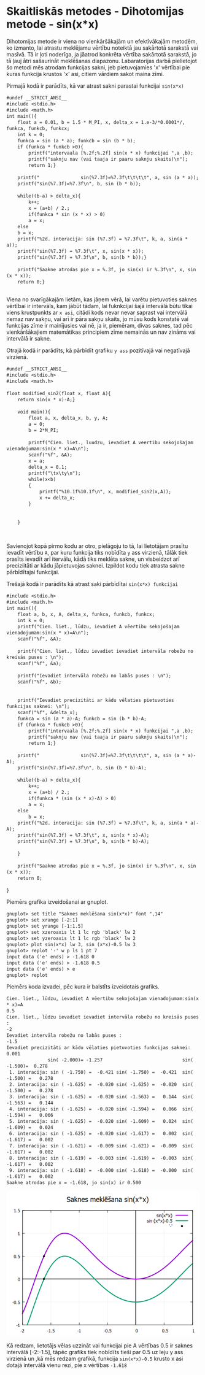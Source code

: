 # Skaitliskās metodes - Dihotomijas metode - sin(x*x)
Dihotomijas metode ir viena no vienkāršākajām un efektīvākajām metodēm, ko izmanto, lai atrastu meklējamu vērtību noteiktā jau sakārtotā sarakstā vai masīvā. Tā ir ļoti noderīga, ja jāatrod konkrēta vērtība sakārtotā sarakstā, jo tā ļauj ātri sašaurināt meklēšanas diapazonu. Labaratorijas darbā pielietojot šo metodi mēs atrodam funkcijas sakni, jeb pietuvojamies 'x' vērtībai pie kuras funkcija krustos 'x' asi, citiem vārdiem sakot maina zīmi.

Pirmajā kodā ir parādīts, kā var atrast sakni parastai funkcijai `sin(x*x)`
```
#undef __STRICT_ANSI__
#include <stdio.h>
#include <math.h>
int main(){
    float a = 0.01, b = 1.5 * M_PI, x, delta_x = 1.e-3/*0.0001*/, funkca, funkcb, funkcx;
    int k = 0;
    funkca = sin (a * a); funkcb = sin (b * b);
    if (funkca * funkcb >0){
        printf("intervaala [%.2f;%.2f] sin(x * x) funkcijai ",a ,b);
        printf("saknju nav (vai taaja ir paaru saknju skaits)\n");
        return 1;}

    printf("               sin(%7.3f)=%7.3f\t\t\t\t", a, sin (a * a));
    printf("sin(%7.3f)=%7.3f\n", b, sin (b * b));

    while((b-a) > delta_x){
        k++;
        x = (a+b) / 2.;
        if(funkca * sin (x * x) > 0)
        a = x;
    else
    b = x;
    printf("%2d. interacija: sin (%7.3f) = %7.3f\t", k, a, sin(a * a));
    printf("sin(%7.3f) = %7.3f\t", x, sin(x * x));
    printf("sin(%7.3f) = %7.3f\n", b, sin(b * b));}

    printf("Saakne atrodas pie x = %.3f, jo sin(x) ir %.3f\n", x, sin (x * x));
    return 0;}


```
Viena no svarīgākajām lietām, kas jāņem vērā, lai varētu pietuvoties saknes vērtībai ir intervāls, kam jābūt tādam, lai fuknkcijai šajā intervālā būtu tikai viens krustpunkts ar `x asi`, citādi kods nevar nevar saprast vai intervālā nemaz nav sakņu, vai arī ir pāra sakņu skaits, jo mūsu kods konstatē vai funkcijas zīme ir mainījusies vai nē, ja ir, piemēram, divas saknes, tad pēc vienkāršākajiem matemātikas principiem zīme nemainās un nav zināms vai intervālā ir sakne.

Otrajā kodā ir parādīts, kā pārbīdīt grafiku `y ass` pozitīvajā vai negatīvajā virzienā.
```
#undef __STRICT_ANSI__
#include <stdio.h>
#include <math.h>

float modified_sin2(float x, float A){
    return sin(x * x)-A;}

    void main(){
        float a, x, delta_x, b, y, A;
        a = 0;
        b = 2*M_PI;

        printf("Cien. liet., luudzu, ievadiet A veertibu sekojošajam vienadojumam:sin(x * x)=A\n");
        scanf("%f", &A);
        x = a;
        delta_x = 0.1;
        printf("\tx\ty\n");
        while(x<b)
        {
            printf("%10.1f%10.1f\n", x, modified_sin2(x,A));
            x += delta_x;
        }


    }



```
Savienojot kopā pirmo kodu ar otro, pielāgoju to tā, lai lietotājam prasītu ievadīt vērtību `A`, par kuru funkcija tiks nobīdīta `y` ass virzienā, tālāk tiek prasīts ievadīt arī itervālu, kādā tiks meklēta sakne, un visbeidzot arī preciziitāti ar kādu jāpietuvojas saknei. Izpildot kodu tiek atrasta sakne pārbīdītajai funkcijai.

Trešajā kodā ir parādīts kā atrast saki pārbīdītai `sin(x*x) funkcijai`

```
#include <stdio.h>
#include <math.h>
int main(){
    float a, b, x, A, delta_x, funkca, funkcb, funkcx;
    int k = 0;
    printf("Cien. liet., lūdzu, ievadiet A vēertibu sekojošajam vienadojumam:sin(x * x)=A\n");
    scanf("%f", &A);

    printf("Cien. liet., lūdzu ievadiet ievadiet intervāla robežu no kreisās puses : \n");
    scanf("%f", &a);

    printf("Ievadiet intervāla robežu no labās puses : \n");
    scanf("%f", &b);


    printf("Ievadiet precizitāti ar kādu vēlaties pietuvoties funkcijas saknei: \n");
    scanf("%f", &delta_x);
    funkca = sin (a * a)-A; funkcb = sin (b * b)-A;
    if (funkca * funkcb >0){
        printf("intervaala [%.2f;%.2f] sin(x * x) funkcijai ",a ,b);
        printf("saknju nav (vai taaja ir paaru saknju skaits)\n");
        return 1;}

    printf("               sin(%7.3f)=%7.3f\t\t\t\t", a, sin (a * a)-A);
    printf("sin(%7.3f)=%7.3f\n", b, sin (b * b)-A);

    while((b-a) > delta_x){
        k++;
        x = (a+b) / 2.;
        if(funkca * (sin (x * x)-A) > 0)
        a = x;
    else
        b = x;
    printf("%2d. interacija: sin (%7.3f) = %7.3f\t", k, a, sin(a * a)-A);
    printf("sin(%7.3f) = %7.3f\t", x, sin(x * x)-A);
    printf("sin(%7.3f) = %7.3f\n", b, sin(b * b)-A);
    
    }

    printf("Saakne atrodas pie x = %.3f, jo sin(x) ir %.3f\n", x, sin (x * x));
    return 0;
    
}

```

Piemērs grafika izveidošanai ar gnuplot.
```
gnuplot> set title "Saknes meklēšana sin(x*x)" font ",14"      
gnuplot> set xrange [-2:1]                                
gnuplot> set yrange [-1:1.5]                              
gnuplot> set xzeroaxis lt 1 lc rgb 'black' lw 2           
gnuplot> set yzeroaxis lt 1 lc rgb 'black' lw 2  
gnuplot> plot sin(x*x) lw 3, sin (x*x)-0.5 lw 3           
gnuplot> replot '-' w p ls 1 pt 7                         
input data ('e' ends) > -1.618 0
input data ('e' ends) > -1.618 0.5
input data ('e' ends) > e
gnuplot> replot                                           
```
Piemērs koda izvadei, pēc kura ir balstīts izveidotais grafiks.
```
Cien. liet., lūdzu, ievadiet A vēertibu sekojošajam vienadojumam:sin(x * x)=A
0.5
Cien. liet., lūdzu ievadiet ievadiet intervāla robežu no kreisās puses :
-2
Ievadiet intervāla robežu no labās puses :
-1.5
Ievadiet precizitāti ar kādu vēlaties pietuvoties funkcijas saknei:
0.001
               sin( -2.000)= -1.257                             sin( -1.500)=  0.278
 1. interacija: sin ( -1.750) =  -0.421 sin( -1.750) =  -0.421  sin( -1.500) =   0.278
 2. interacija: sin ( -1.625) =  -0.020 sin( -1.625) =  -0.020  sin( -1.500) =   0.278
 3. interacija: sin ( -1.625) =  -0.020 sin( -1.563) =   0.144  sin( -1.563) =   0.144
 4. interacija: sin ( -1.625) =  -0.020 sin( -1.594) =   0.066  sin( -1.594) =   0.066
 5. interacija: sin ( -1.625) =  -0.020 sin( -1.609) =   0.024  sin( -1.609) =   0.024
 6. interacija: sin ( -1.625) =  -0.020 sin( -1.617) =   0.002  sin( -1.617) =   0.002
 7. interacija: sin ( -1.621) =  -0.009 sin( -1.621) =  -0.009  sin( -1.617) =   0.002
 8. interacija: sin ( -1.619) =  -0.003 sin( -1.619) =  -0.003  sin( -1.617) =   0.002
 9. interacija: sin ( -1.618) =  -0.000 sin( -1.618) =  -0.000  sin( -1.617) =   0.002
Saakne atrodas pie x = -1.618, jo sin(x) ir 0.500
```
![gnuploy](image.png)

Kā redzam, lietotājs vēlas uzzināt vai funkcijai pie A vērtības 0.5 ir saknes intervālā [-2:-1.5], tāpēc grafiks tiek nobīdīts tieši par 0.5 uz leju y ass virzienā un ,kā mēs redzam grafikā, funkcija `sin(x*x)-0.5` krusto x asi dotajā intervālā vienu rezi, pie x vērtības `-1.618`